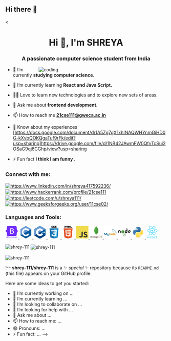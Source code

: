## Hi there 👋

<<h1 align="center">Hi 👋, I'm SHREYA</h1>
<h3 align="center">A passionate computer science student from India</h3>
<img align="right" alt ="coding" width="400" src="https://startcoding.co.in/wp-content/uploads/2021/12/coding-for-kids.gif">


- 🔭 I’m currently  **studying computer science.**

- 🌱 I’m currently learning **React and Java Script.**

- 👨‍💻 Love to learn new technologies and to explore new sets of areas.

- 💬 Ask me about **frontend development.**

- 📫 How to reach me **21cse111@gweca.ac.in**

- 📄 Know about my experiences [https://docs.google.com/document/d/1A5Zg7gX1xhINAQWHYnmGiHD0G-kXvbQOKQgaTuf9rFk/edit?usp=sharing]https://drive.google.com/file/d/1NB42JAwmFW0QfvTcSui2OSaG9qj6CGhp/view?usp=sharing

- ⚡ Fun fact **I think I am funny .**

<h3 align="left">Connect with me:</h3>
<p align="left">
<a href="https://linkedin.com/in/https://www.linkedin.com/in/shreya417592236/" target="blank"><img align="center" src="https://raw.githubusercontent.com/rahuldkjain/github-profile-readme-generator/master/src/images/icons/Social/linked-in-alt.svg" alt="https://www.linkedin.com/in/shreya417592236/" height="30" width="40" /></a>
<a href="https://www.hackerrank.com/https://www.hackerrank.com/profile/21cse111" target="blank"><img align="center" src="https://raw.githubusercontent.com/rahuldkjain/github-profile-readme-generator/master/src/images/icons/Social/hackerrank.svg" alt="https://www.hackerrank.com/profile/21cse111" height="30" width="40" /></a>
<a href="https://www.leetcode.com/https://leetcode.com/u/shreya111/" target="blank"><img align="center" src="https://raw.githubusercontent.com/rahuldkjain/github-profile-readme-generator/master/src/images/icons/Social/leet-code.svg" alt="https://leetcode.com/u/shreya111/" height="30" width="40" /></a>
<a href="https://auth.geeksforgeeks.org/user/https://www.geeksforgeeks.org/user/11cse02/" target="blank"><img align="center" src="https://raw.githubusercontent.com/rahuldkjain/github-profile-readme-generator/master/src/images/icons/Social/geeks-for-geeks.svg" alt="https://www.geeksforgeeks.org/user/11cse02/" height="30" width="40" /></a>
</p>

<h3 align="left">Languages and Tools:</h3>
<p align="left"> <a href="https://getbootstrap.com" target="_blank" rel="noreferrer"> <img src="https://raw.githubusercontent.com/devicons/devicon/master/icons/bootstrap/bootstrap-plain-wordmark.svg" alt="bootstrap" width="40" height="40"/> </a> <a href="https://www.cprogramming.com/" target="_blank" rel="noreferrer"> <img src="https://raw.githubusercontent.com/devicons/devicon/master/icons/c/c-original.svg" alt="c" width="40" height="40"/> </a> <a href="https://www.w3schools.com/cpp/" target="_blank" rel="noreferrer"> <img src="https://raw.githubusercontent.com/devicons/devicon/master/icons/cplusplus/cplusplus-original.svg" alt="cplusplus" width="40" height="40"/> </a> <a href="https://www.w3schools.com/css/" target="_blank" rel="noreferrer"> <img src="https://raw.githubusercontent.com/devicons/devicon/master/icons/css3/css3-original-wordmark.svg" alt="css3" width="40" height="40"/> </a> <a href="https://www.w3.org/html/" target="_blank" rel="noreferrer"> <img src="https://raw.githubusercontent.com/devicons/devicon/master/icons/html5/html5-original-wordmark.svg" alt="html5" width="40" height="40"/> </a> <a href="https://developer.mozilla.org/en-US/docs/Web/JavaScript" target="_blank" rel="noreferrer"> <img src="https://raw.githubusercontent.com/devicons/devicon/master/icons/javascript/javascript-original.svg" alt="javascript" width="40" height="40"/> </a> <a href="https://www.mongodb.com/" target="_blank" rel="noreferrer"> <img src="https://raw.githubusercontent.com/devicons/devicon/master/icons/mongodb/mongodb-original-wordmark.svg" alt="mongodb" width="40" height="40"/> </a> <a href="https://www.mysql.com/" target="_blank" rel="noreferrer"> <img src="https://raw.githubusercontent.com/devicons/devicon/master/icons/mysql/mysql-original-wordmark.svg" alt="mysql" width="40" height="40"/> </a> <a href="https://nodejs.org" target="_blank" rel="noreferrer"> <img src="https://raw.githubusercontent.com/devicons/devicon/master/icons/nodejs/nodejs-original-wordmark.svg" alt="nodejs" width="40" height="40"/> </a> <a href="https://www.python.org" target="_blank" rel="noreferrer"> <img src="https://raw.githubusercontent.com/devicons/devicon/master/icons/python/python-original.svg" alt="python" width="40" height="40"/> </a> <a href="https://reactjs.org/" target="_blank" rel="noreferrer"> <img src="https://raw.githubusercontent.com/devicons/devicon/master/icons/react/react-original-wordmark.svg" alt="react" width="40" height="40"/> </a> </p>

<p><img align="left" src="https://github-readme-stats.vercel.app/api/top-langs?username=shrey-111&show_icons=true&locale=en&layout=compact" alt="shrey-111" /></p>

<p>&nbsp;<img align="center" src="https://github-readme-stats.vercel.app/api?username=shrey-111&show_icons=true&locale=en" alt="shrey-111" /></p>

<p><img align="center" src="https://github-readme-streak-stats.herokuapp.com/?user=shrey-111&" alt="shrey-111" /></p>

!--
**shrey-111/shrey-111** is a ✨ _special_ ✨ repository because its `README.md` (this file) appears on your GitHub profile.

Here are some ideas to get you started:

- 🔭 I’m currently working on ...
- 🌱 I’m currently learning ...
- 👯 I’m looking to collaborate on ...
- 🤔 I’m looking for help with ...
- 💬 Ask me about ...
- 📫 How to reach me: ...
- 😄 Pronouns: ...
- ⚡ Fun fact: ...
-->

